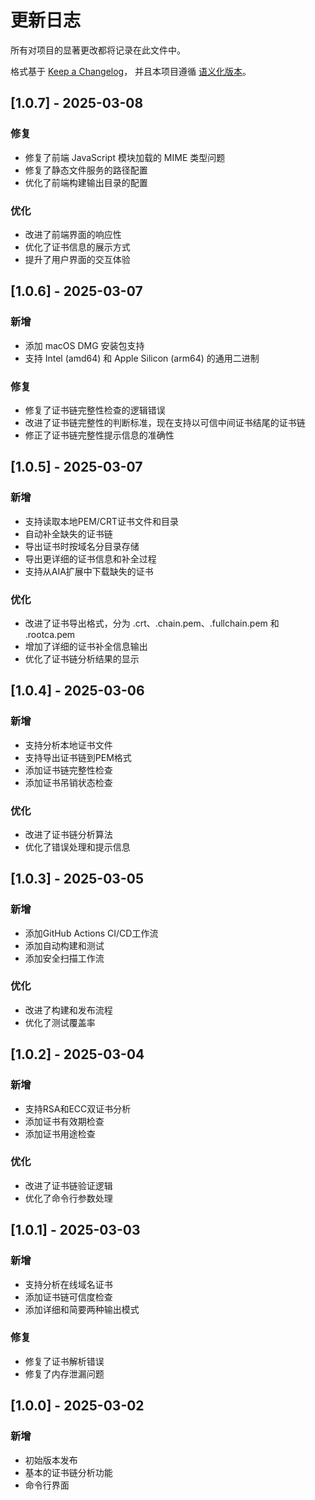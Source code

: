 # 更新日志

所有对项目的显著更改都将记录在此文件中。

格式基于 [Keep a Changelog](https://keepachangelog.com/zh-CN/1.0.0/)，
并且本项目遵循 [语义化版本](https://semver.org/lang/zh-CN/)。

## [1.0.7] - 2025-03-08

### 修复
- 修复了前端 JavaScript 模块加载的 MIME 类型问题
- 修复了静态文件服务的路径配置
- 优化了前端构建输出目录的配置

### 优化
- 改进了前端界面的响应性
- 优化了证书信息的展示方式
- 提升了用户界面的交互体验

## [1.0.6] - 2025-03-07

### 新增
- 添加 macOS DMG 安装包支持
- 支持 Intel (amd64) 和 Apple Silicon (arm64) 的通用二进制

### 修复
- 修复了证书链完整性检查的逻辑错误
- 改进了证书链完整性的判断标准，现在支持以可信中间证书结尾的证书链
- 修正了证书链完整性提示信息的准确性

## [1.0.5] - 2025-03-07

### 新增
- 支持读取本地PEM/CRT证书文件和目录
- 自动补全缺失的证书链
- 导出证书时按域名分目录存储
- 导出更详细的证书信息和补全过程
- 支持从AIA扩展中下载缺失的证书

### 优化
- 改进了证书导出格式，分为 .crt、.chain.pem、.fullchain.pem 和 .rootca.pem
- 增加了详细的证书补全信息输出
- 优化了证书链分析结果的显示

## [1.0.4] - 2025-03-06

### 新增
- 支持分析本地证书文件
- 支持导出证书链到PEM格式
- 添加证书链完整性检查
- 添加证书吊销状态检查

### 优化
- 改进了证书链分析算法
- 优化了错误处理和提示信息

## [1.0.3] - 2025-03-05

### 新增
- 添加GitHub Actions CI/CD工作流
- 添加自动构建和测试
- 添加安全扫描工作流

### 优化
- 改进了构建和发布流程
- 优化了测试覆盖率

## [1.0.2] - 2025-03-04

### 新增
- 支持RSA和ECC双证书分析
- 添加证书有效期检查
- 添加证书用途检查

### 优化
- 改进了证书链验证逻辑
- 优化了命令行参数处理

## [1.0.1] - 2025-03-03

### 新增
- 支持分析在线域名证书
- 添加证书链可信度检查
- 添加详细和简要两种输出模式

### 修复
- 修复了证书解析错误
- 修复了内存泄漏问题

## [1.0.0] - 2025-03-02

### 新增
- 初始版本发布
- 基本的证书链分析功能
- 命令行界面 